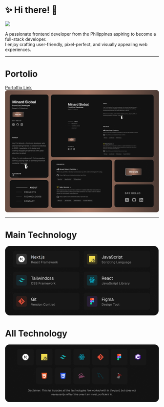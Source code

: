 # ✨ Hi there! 👋

![](https://komarev.com/ghpvc/?username=siobaldev&color=a47764)

<p>A passionate frontend developer from the Philippines aspiring to become a full-stack developer. <br /> I enjoy crafting user-friendly, pixel-perfect, and visually appealing web experiences.</p>

---

# Portolio

<div>
  <a href="https://www.linkedin.com/in/minard-siobal-dev/">
    Portolfio Link
    <br />
  </a>
</div>

<img src="images/Porfolio-Bento-Grid.png" width="800px">

---

# Main Technology

<img src="images/main-tech-stack.png">

# All Technology

<img src="images/all-tech-stack.png">

<!---
br0wnrecluse/br0wnrecluse is a ✨ special ✨ repository because its `README.md` (this file) appears on your GitHub profile.
You can click the Preview link to take a look at your changes.
--->
